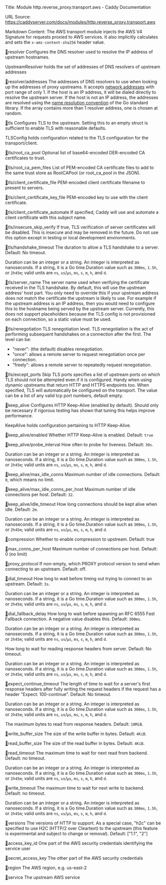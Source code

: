 Title: Module http.reverse_proxy.transport.aws - Caddy Documentation

URL Source: https://caddyserver.com/docs/modules/http.reverse_proxy.transport.aws

Markdown Content:
The AWS transport module injects the AWS V4 Signature for requests proxied to AWS services. It also implicitly calculates and sets the `x-amz-content-sha256` header value.

[🔗](https://caddyserver.com/docs/modules/http.reverse_proxy.transport.aws#resolver)resolver
Configures the DNS resolver used to resolve the IP address of upstream hostnames.

UpstreamResolver holds the set of addresses of DNS resolvers of upstream addresses

[🔗](https://caddyserver.com/docs/modules/http.reverse_proxy.transport.aws#resolver/addresses)resolver/addresses
The addresses of DNS resolvers to use when looking up the addresses of proxy upstreams. It accepts [network addresses](https://caddyserver.com/docs/conventions#network-addresses) with port range of only 1. If the host is an IP address, it will be dialed directly to resolve the upstream server. If the host is not an IP address, the addresses are resolved using the [name resolution convention](https://golang.org/pkg/net/#hdr-Name_Resolution) of the Go standard library. If the array contains more than 1 resolver address, one is chosen at random.

[🔗](https://caddyserver.com/docs/modules/http.reverse_proxy.transport.aws#tls)tls
Configures TLS to the upstream. Setting this to an empty struct is sufficient to enable TLS with reasonable defaults.

TLSConfig holds configuration related to the TLS configuration for the transport/client.

[🔗](https://caddyserver.com/docs/modules/http.reverse_proxy.transport.aws#tls/root_ca_pool)tls/root_ca_pool
Optional list of base64-encoded DER-encoded CA certificates to trust.

[🔗](https://caddyserver.com/docs/modules/http.reverse_proxy.transport.aws#tls/root_ca_pem_files)tls/root_ca_pem_files
List of PEM-encoded CA certificate files to add to the same trust store as RootCAPool (or root_ca_pool in the JSON).

[🔗](https://caddyserver.com/docs/modules/http.reverse_proxy.transport.aws#tls/client_certificate_file)tls/client_certificate_file
PEM-encoded client certificate filename to present to servers.

[🔗](https://caddyserver.com/docs/modules/http.reverse_proxy.transport.aws#tls/client_certificate_key_file)tls/client_certificate_key_file
PEM-encoded key to use with the client certificate.

[🔗](https://caddyserver.com/docs/modules/http.reverse_proxy.transport.aws#tls/client_certificate_automate)tls/client_certificate_automate
If specified, Caddy will use and automate a client certificate with this subject name.

[🔗](https://caddyserver.com/docs/modules/http.reverse_proxy.transport.aws#tls/insecure_skip_verify)tls/insecure_skip_verify
If true, TLS verification of server certificates will be disabled. This is insecure and may be removed in the future. Do not use this option except in testing or local development environments.

[🔗](https://caddyserver.com/docs/modules/http.reverse_proxy.transport.aws#tls/handshake_timeout)tls/handshake_timeout
The duration to allow a TLS handshake to a server. Default: No timeout.

Duration can be an integer or a string. An integer is interpreted as nanoseconds. If a string, it is a Go time.Duration value such as `300ms`, `1.5h`, or `2h45m`; valid units are `ns`, `us`/`µs`, `ms`, `s`, `m`, `h`, and `d`.

[🔗](https://caddyserver.com/docs/modules/http.reverse_proxy.transport.aws#tls/server_name)tls/server_name
The server name used when verifying the certificate received in the TLS handshake. By default, this will use the upstream address' host part. You only need to override this if your upstream address does not match the certificate the upstream is likely to use. For example if the upstream address is an IP address, then you would need to configure this to the hostname being served by the upstream server. Currently, this does not support placeholders because the TLS config is not provisioned on each connection, so a static value must be used.

[🔗](https://caddyserver.com/docs/modules/http.reverse_proxy.transport.aws#tls/renegotiation)tls/renegotiation
TLS renegotiation level. TLS renegotiation is the act of performing subsequent handshakes on a connection after the first. The level can be:

*   "never": (the default) disables renegotiation.
*   "once": allows a remote server to request renegotiation once per connection.
*   "freely": allows a remote server to repeatedly request renegotiation.

[🔗](https://caddyserver.com/docs/modules/http.reverse_proxy.transport.aws#tls/except_ports)tls/except_ports
Skip TLS ports specifies a list of upstream ports on which TLS should not be attempted even if it is configured. Handy when using dynamic upstreams that return HTTP and HTTPS endpoints too. When specified, TLS will automatically be configured on the transport. The value can be a list of any valid tcp port numbers, default empty.

[🔗](https://caddyserver.com/docs/modules/http.reverse_proxy.transport.aws#keep_alive)keep_alive
Configures HTTP Keep-Alive (enabled by default). Should only be necessary if rigorous testing has shown that tuning this helps improve performance.

KeepAlive holds configuration pertaining to HTTP Keep-Alive.

[🔗](https://caddyserver.com/docs/modules/http.reverse_proxy.transport.aws#keep_alive/enabled)keep_alive/enabled
Whether HTTP Keep-Alive is enabled. Default: `true`

[🔗](https://caddyserver.com/docs/modules/http.reverse_proxy.transport.aws#keep_alive/probe_interval)keep_alive/probe_interval
How often to probe for liveness. Default: `30s`.

Duration can be an integer or a string. An integer is interpreted as nanoseconds. If a string, it is a Go time.Duration value such as `300ms`, `1.5h`, or `2h45m`; valid units are `ns`, `us`/`µs`, `ms`, `s`, `m`, `h`, and `d`.

[🔗](https://caddyserver.com/docs/modules/http.reverse_proxy.transport.aws#keep_alive/max_idle_conns)keep_alive/max_idle_conns
Maximum number of idle connections. Default: `0`, which means no limit.

[🔗](https://caddyserver.com/docs/modules/http.reverse_proxy.transport.aws#keep_alive/max_idle_conns_per_host)keep_alive/max_idle_conns_per_host
Maximum number of idle connections per host. Default: `32`.

[🔗](https://caddyserver.com/docs/modules/http.reverse_proxy.transport.aws#keep_alive/idle_timeout)keep_alive/idle_timeout
How long connections should be kept alive when idle. Default: `2m`.

Duration can be an integer or a string. An integer is interpreted as nanoseconds. If a string, it is a Go time.Duration value such as `300ms`, `1.5h`, or `2h45m`; valid units are `ns`, `us`/`µs`, `ms`, `s`, `m`, `h`, and `d`.

[🔗](https://caddyserver.com/docs/modules/http.reverse_proxy.transport.aws#compression)compression
Whether to enable compression to upstream. Default: true

[🔗](https://caddyserver.com/docs/modules/http.reverse_proxy.transport.aws#max_conns_per_host)max_conns_per_host
Maximum number of connections per host. Default: 0 (no limit)

[🔗](https://caddyserver.com/docs/modules/http.reverse_proxy.transport.aws#proxy_protocol)proxy_protocol
If non-empty, which PROXY protocol version to send when connecting to an upstream. Default: off.

[🔗](https://caddyserver.com/docs/modules/http.reverse_proxy.transport.aws#dial_timeout)dial_timeout
How long to wait before timing out trying to connect to an upstream. Default: `3s`.

Duration can be an integer or a string. An integer is interpreted as nanoseconds. If a string, it is a Go time.Duration value such as `300ms`, `1.5h`, or `2h45m`; valid units are `ns`, `us`/`µs`, `ms`, `s`, `m`, `h`, and `d`.

[🔗](https://caddyserver.com/docs/modules/http.reverse_proxy.transport.aws#dial_fallback_delay)dial_fallback_delay
How long to wait before spawning an RFC 6555 Fast Fallback connection. A negative value disables this. Default: `300ms`.

Duration can be an integer or a string. An integer is interpreted as nanoseconds. If a string, it is a Go time.Duration value such as `300ms`, `1.5h`, or `2h45m`; valid units are `ns`, `us`/`µs`, `ms`, `s`, `m`, `h`, and `d`.

How long to wait for reading response headers from server. Default: No timeout.

Duration can be an integer or a string. An integer is interpreted as nanoseconds. If a string, it is a Go time.Duration value such as `300ms`, `1.5h`, or `2h45m`; valid units are `ns`, `us`/`µs`, `ms`, `s`, `m`, `h`, and `d`.

[🔗](https://caddyserver.com/docs/modules/http.reverse_proxy.transport.aws#expect_continue_timeout)expect_continue_timeout
The length of time to wait for a server's first response headers after fully writing the request headers if the request has a header "Expect: 100-continue". Default: No timeout.

Duration can be an integer or a string. An integer is interpreted as nanoseconds. If a string, it is a Go time.Duration value such as `300ms`, `1.5h`, or `2h45m`; valid units are `ns`, `us`/`µs`, `ms`, `s`, `m`, `h`, and `d`.

The maximum bytes to read from response headers. Default: `10MiB`.

[🔗](https://caddyserver.com/docs/modules/http.reverse_proxy.transport.aws#write_buffer_size)write_buffer_size
The size of the write buffer in bytes. Default: `4KiB`.

[🔗](https://caddyserver.com/docs/modules/http.reverse_proxy.transport.aws#read_buffer_size)read_buffer_size
The size of the read buffer in bytes. Default: `4KiB`.

[🔗](https://caddyserver.com/docs/modules/http.reverse_proxy.transport.aws#read_timeout)read_timeout
The maximum time to wait for next read from backend. Default: no timeout.

Duration can be an integer or a string. An integer is interpreted as nanoseconds. If a string, it is a Go time.Duration value such as `300ms`, `1.5h`, or `2h45m`; valid units are `ns`, `us`/`µs`, `ms`, `s`, `m`, `h`, and `d`.

[🔗](https://caddyserver.com/docs/modules/http.reverse_proxy.transport.aws#write_timeout)write_timeout
The maximum time to wait for next write to backend. Default: no timeout.

Duration can be an integer or a string. An integer is interpreted as nanoseconds. If a string, it is a Go time.Duration value such as `300ms`, `1.5h`, or `2h45m`; valid units are `ns`, `us`/`µs`, `ms`, `s`, `m`, `h`, and `d`.

[🔗](https://caddyserver.com/docs/modules/http.reverse_proxy.transport.aws#versions)versions
The versions of HTTP to support. As a special case, "h2c" can be specified to use H2C (HTTP/2 over Cleartext) to the upstream (this feature is experimental and subject to change or removal). Default: ["1.1", "2"]

[🔗](https://caddyserver.com/docs/modules/http.reverse_proxy.transport.aws#access_key_id)access_key_id
One part of the AWS security credentials identifying the service user

[🔗](https://caddyserver.com/docs/modules/http.reverse_proxy.transport.aws#secret_access_key)secret_access_key
The other part of the AWS security credentials

[🔗](https://caddyserver.com/docs/modules/http.reverse_proxy.transport.aws#region)region
The AWS region, e.g. us-east-2

[🔗](https://caddyserver.com/docs/modules/http.reverse_proxy.transport.aws#service)service
The upstream AWS service

